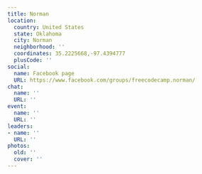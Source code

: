 ```yaml
---
title: Norman
location:
  country: United States
  state: Oklahoma
  city: Norman
  neighborhood: ''
  coordinates: 35.2225668,-97.4394777
  plusCode: ''
social:
  name: Facebook page
  URL: https://www.facebook.com/groups/freecodecamp.norman/
chat:
  name: ''
  URL: ''
event:
  name: ''
  URL: ''
leaders:
- name: ''
  URL: ''
photos:
  old: ''
  cover: ''
---
```

